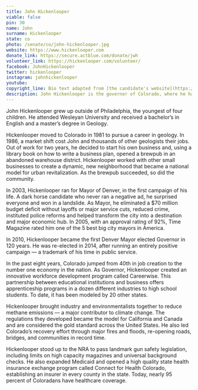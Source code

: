 ```yaml
---
title: John Hickenlooper
viable: false
pin: 30
name: John
surname: Hickenlooper
state: co
photo: /senate/co/john-hickenlooper.jpg
website: https://www.hickenlooper.com
donate_link: https://secure.actblue.com/donate/jwh
volunteer_link: https://hickenlooper.com/volunteer/
facebook: JohnHickenlooper
twitter: hickenlooper
instagram: johnhickenlooper
youtube: 
copyright_line: Bio text adapted from [the candidate's website](https://www.hickenlooper.com/about/) and may be &copy; 2019 Hickenlooper 2020.
description: John Hickenlooper is the governor of Colorado, where he has expanded access to health care, developed regulations to reduce methane emissions and passed landmark gun safety legislation.
---
```

John Hickenlooper grew up outside of Philadelphia, the youngest of four children. He attended Wesleyan University and received a bachelor’s in English and a master’s degree in Geology.

Hickenlooper moved to Colorado in 1981 to pursue a career in geology. In 1986, a market shift cost John and thousands of other geologists their jobs. Out of work for two years, he decided to start his own business and, using a library book on how to write a business plan, opened a brewpub in an abandoned warehouse district. Hickenlooper worked with other small businesses to create a dynamic, new neighborhood that became a national model for urban revitalization. As the brewpub succeeded, so did the community.

In 2003, Hickenlooper ran for Mayor of Denver, in the first campaign of his life. A dark horse candidate who never ran a negative ad, he surprised everyone and won in a landslide. As Mayor, he eliminated a $70 million budget deficit without layoffs or major service cuts, reduced crime, instituted police reforms and helped transform the city into a destination and major economic hub. In 2005, with an approval rating of 92%, Time Magazine rated him one of the 5 best big city mayors in America.

In 2010, Hickenlooper became the first Denver Mayor elected Governor in 120 years. He was re-elected in 2014, after running an entirely positive campaign — a trademark of his time in public service.

In the past eight years, Colorado jumped from 40th in job creation to the number one economy in the nation. As Governor, Hickenlooper created an innovative workforce development program called Careerwise. This partnership between educational institutions and business offers apprenticeship programs in a dozen different industries to high school students. To date, it has been modeled by 20 other states.

Hickenlooper brought industry and environmentalists together to reduce methane emissions — a major contributor to climate change. The regulations they developed became the model for California and Canada and are considered the gold standard across the United States. He also led Colorado’s recovery effort through major fires and floods, re-opening roads, bridges, and communities in record time. 

Hickenlooper stood up to the NRA to pass landmark gun safety legislation, including limits on high capacity magazines and universal background checks. He also expanded Medicaid and opened a high quality state health insurance exchange program called Connect for Health Colorado, establishing an insurer in every county in the state. Today, nearly 95 percent of Coloradans have healthcare coverage.
